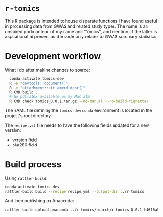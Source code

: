 # `r-tomics`

This R package is intended to house disparate functions I have found useful in processing data from GWAS and related study types. The name is an unspired portmanteau of my name and "'omics", and mention of the latter is aspirational at present as the code only relates to GWAS summary statistics.

# Development workflow

What I do after making changes to source:

```bash
  conda activate tomics-dev
  R -e "devtools::document()"
  R -e "attachment::att_amend_desc()"
  R CMD build .
  # No pdflatex available on my Mac atm
  R CMD check tomics_0.0.1.tar.gz --no-manual --no-build-vignettes
```

The YAML file defining the `tomics-dev` `conda` environment is located in the project's root directory.

The `recipe.yml` file needs to have the following fields updated for a new version:
- version field
- sha256 field

# Build process

Using `rattler-build`:

```bash
conda activate tomics-dev
rattler-build build --recipe recipe.yml --output-dir ../r-tomics
```
And then publishing on Anaconda:
```bash
rattler-build upload anaconda ../r-tomics/noarch/r-tomics-0.0.1-h4616a5c_0.conda --owner twillis209
```
